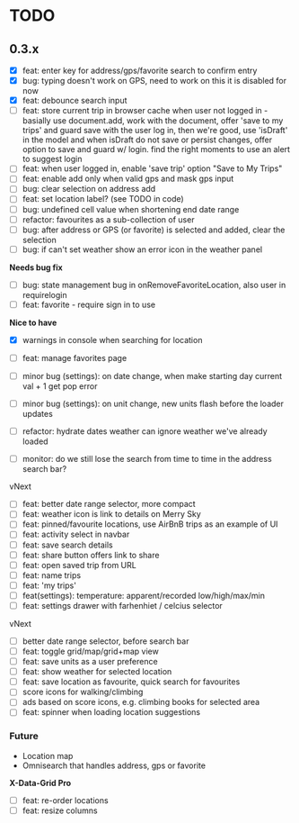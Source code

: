 # TODO

## 0.3.x

- [x] feat: enter key for address/gps/favorite search to confirm entry
- [x] bug: typing doesn't work on GPS, need to work on this it is disabled for now
- [x] feat: debounce search input
- [ ] feat: store current trip in browser cache when user not logged in - basially use document.add, work with the document, offer 'save to my trips' and guard save with the user log in, then we're good, use 'isDraft' in the model and when isDraft do not save or persist changes, offer option to save and guard w/ login. find the right moments to use an alert to suggest login
- [ ] feat: when user logged in, enable 'save trip' option "Save to My Trips"
- [ ] feat: enable add only when valid gps and mask gps input
- [ ] bug: clear selection on address add
- [ ] feat: set location label? (see TODO in code)
- [ ] bug: undefined cell value when shortening end date range
- [ ] refactor: favourites as a sub-collection of user
- [ ] bug: after address or GPS (or favorite) is selected and added, clear the selection
- [ ] bug: if can't set weather show an error icon in the weather panel

**Needs bug fix**

- [ ] bug: state management bug in onRemoveFavoriteLocation, also user in requirelogin
- [ ] feat: favorite - require sign in to use

**Nice to have**

- [x] warnings in console when searching for location
- [ ] feat: manage favorites page
- [ ] minor bug (settings): on date change, when make starting day current val + 1 get pop error
- [ ] minor bug (settings): on unit change, new units flash before the loader updates
- [ ] refactor: hydrate dates weather can ignore weather we've already loaded
- [ ] monitor: do we still lose the search from time to time in the address search bar?


vNext

- [ ] feat: better date range selector, more compact
- [ ] feat: weather icon is link to details on Merry Sky
- [ ] feat: pinned/favourite locations, use AirBnB trips as an example of UI
- [ ] feat: activity select in navbar
- [ ] feat: save search details
- [ ] feat: share button offers link to share
- [ ] feat: open saved trip from URL
- [ ] feat: name trips
- [ ] feat: 'my trips'
- [ ] feat(settings): temperature: apparent/recorded low/high/max/min
- [ ] feat: settings drawer with farhenhiet / celcius selector

vNext

- [ ] better date range selector, before search bar
- [ ] feat: toggle grid/map/grid+map view
- [ ] feat: save units as a user preference
- [ ] feat: show weather for selected location
- [ ] feat: save location as favourite, quick search for favourites
- [ ] score icons for walking/climbing
- [ ] ads based on score icons, e.g. climbing books for selected area
- [ ] feat: spinner when loading location suggestions

### Future

- Location map
- Omnisearch that handles address, gps or favorite

**X-Data-Grid Pro**

- [ ] feat: re-order locations
- [ ] feat: resize columns
